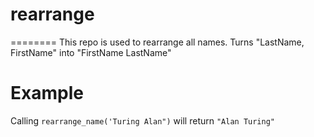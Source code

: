 # rearrange

========
This repo is used to rearrange all names.
Turns "LastName, FirstName" into "FirstName LastName"

# Example

Calling `rearrange_name('Turing Alan")` will return `"Alan Turing"`